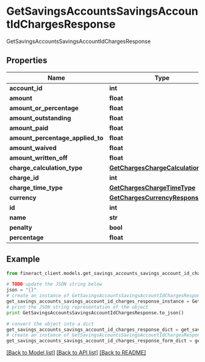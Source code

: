 # GetSavingsAccountsSavingsAccountIdChargesResponse

GetSavingsAccountsSavingsAccountIdChargesResponse

## Properties

Name | Type | Description | Notes
------------ | ------------- | ------------- | -------------
**account_id** | **int** |  | [optional] 
**amount** | **float** |  | [optional] 
**amount_or_percentage** | **float** |  | [optional] 
**amount_outstanding** | **float** |  | [optional] 
**amount_paid** | **float** |  | [optional] 
**amount_percentage_applied_to** | **float** |  | [optional] 
**amount_waived** | **float** |  | [optional] 
**amount_written_off** | **float** |  | [optional] 
**charge_calculation_type** | [**GetChargesChargeCalculationType**](GetChargesChargeCalculationType.md) |  | [optional] 
**charge_id** | **int** |  | [optional] 
**charge_time_type** | [**GetChargesChargeTimeType**](GetChargesChargeTimeType.md) |  | [optional] 
**currency** | [**GetChargesCurrencyResponse**](GetChargesCurrencyResponse.md) |  | [optional] 
**id** | **int** |  | [optional] 
**name** | **str** |  | [optional] 
**penalty** | **bool** |  | [optional] 
**percentage** | **float** |  | [optional] 

## Example

```python
from fineract_client.models.get_savings_accounts_savings_account_id_charges_response import GetSavingsAccountsSavingsAccountIdChargesResponse

# TODO update the JSON string below
json = "{}"
# create an instance of GetSavingsAccountsSavingsAccountIdChargesResponse from a JSON string
get_savings_accounts_savings_account_id_charges_response_instance = GetSavingsAccountsSavingsAccountIdChargesResponse.from_json(json)
# print the JSON string representation of the object
print GetSavingsAccountsSavingsAccountIdChargesResponse.to_json()

# convert the object into a dict
get_savings_accounts_savings_account_id_charges_response_dict = get_savings_accounts_savings_account_id_charges_response_instance.to_dict()
# create an instance of GetSavingsAccountsSavingsAccountIdChargesResponse from a dict
get_savings_accounts_savings_account_id_charges_response_form_dict = get_savings_accounts_savings_account_id_charges_response.from_dict(get_savings_accounts_savings_account_id_charges_response_dict)
```
[[Back to Model list]](../README.md#documentation-for-models) [[Back to API list]](../README.md#documentation-for-api-endpoints) [[Back to README]](../README.md)


